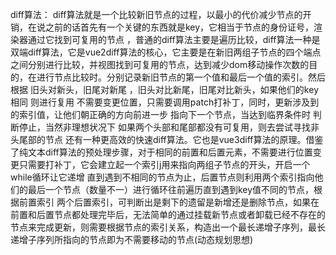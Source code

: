 diff算法：
diff算法就是一个比较新旧节点的过程，以最小的代价减少节点的开销，在说之前的话首先有一个关键的东西就是key，它相当于节点的身份证号，渲染器通过它找到可复用的节点
，普通的diff算法主要是遍历比较，diff算法一种是双端diff算法，它是vue2diff算法的核心，它主要是在新旧两组子节点的四个端点之间分别进行比较，并视图找到可复用的节点，达到减少dom移动操作次数的目的，在进行节点比较时。分别记录新旧节点的第一个值和最后一个值的索引。然后根据 旧头对新头，旧尾对新尾 ，旧头对比新尾，旧尾对比新头，如果他们的key相同 则进行复用 不需要变更位置，只需要调用patch打补丁，同时，更新涉及到的索引值，让他们朝正确的方向前进一步 指向下一个节点，当达到临界条件时 判断停止，当然非理想状况下 如果两个头部和尾部都没有可复用，则去尝试寻找非头尾部的节点
还有一种更高效的快速diff算法。它也是vue3diff算法的原理。借鉴了纯文本diff算法的预处理步骤，对于相同的前置和后置元素，不需要进行位置变更只需要打补丁，它会建立起一个索引j用来指向两组子节点的开头，开启一个while循环让它递增 直到遇到不相同的节点为止，后置节点则利用两个索引指向他们的最后一个节点（数量不一）进行循环往前遍历直到遇到key值不同的节点，根据前置索引 两个后置索引，可判断出是剩下的遗留是新增还是删除节点，如果在前置和后置节点都处理完毕后，无法简单的通过挂载新节点或者卸载已经不存在的节点来完成更新，则需要根据节点的索引关系，构造出一个最长递增子序列，最长递增子序列所指向的节点即为不需要移动的节点(动态规划思想)
